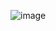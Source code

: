 ![image](https://github.com/iis-32170x/RPIIS/assets/145385006/8a2c9032-9621-4a58-8473-9ea359ca4ec5)
